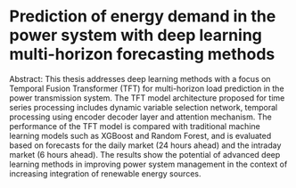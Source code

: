 
# Prediction of energy demand in the power system with deep learning multi-horizon forecasting methods

Abstract: This thesis addresses deep learning methods with a focus on Temporal Fusion Transformer
(TFT) for multi-horizon load prediction in the power transmission system. The TFT model architecture
proposed for time series processing includes dynamic variable selection network, temporal processing
using encoder decoder layer and attention mechanism. The performance of the TFT model is compared
with traditional machine learning models such as XGBoost and Random Forest, and is evaluated based
on forecasts for the daily market (24 hours ahead) and the intraday market (6 hours ahead). The results
show the potential of advanced deep learning methods in improving power system management in the
context of increasing integration of renewable energy sources.
